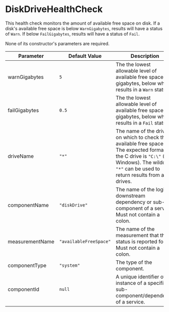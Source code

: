 # DiskDriveHealthCheck

This health check monitors the amount of available free space on disk. If a disk's available free space is below `WarnGigabytes`, results will have a status of `Warn`. If below `FailGigabytes`, results will have a status of `Fail`.

None of its constructor's parameters are required.

Parameter          | Default Value          | Description
------------------ | ---------------------- | -----------
warnGigabytes      | `5`                    | The the lowest allowable level of available free space in gigabytes, below which results in a `Warn` status.
failGigabytes      | `0.5`                  | The the lowest allowable level of available free space in gigabytes, below which results in a `Fail` status.
driveName          | `"*"`                  | The name of the drive on which to check the available free space. The expected format for the C drive is `"C:\"` (for Windows). The wildcard `"*"` can be used to return results from all drives.
componentName      | `"diskDrive"`          | The name of the logical downstream dependency or sub-component of a service. Must not contain a colon.
measurementName    | `"availableFreeSpace"` | The name of the measurement that the status is reported for. Must not contain a colon.
componentType      | `"system"`             | The type of the component.
componentId        | `null`                 | A unique identifier of an instance of a specific sub-component/dependency of a service.

